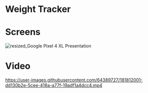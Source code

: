 # Weight Tracker

# Screens  
![resized_Google Pixel 4 XL Presentation](https://user-images.githubusercontent.com/64389727/181811954-a84f39d2-d030-41e3-8f59-520f0b1a5422.png)

# Video 



https://user-images.githubusercontent.com/64389727/181812001-dd130b2e-5cee-418a-a77f-19adf1a4dcc4.mp4


